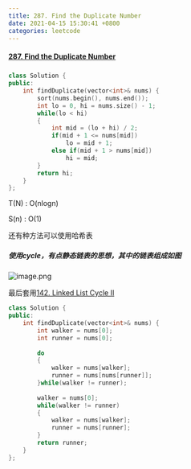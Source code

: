```yaml
---
title: 287. Find the Duplicate Number
date: 2021-04-15 15:30:41 +0800
categories: leetcode
---
```

#### [287. Find the Duplicate Number](https://leetcode.com/problems/find-the-duplicate-number/)

#####
```c++
class Solution {
public:
    int findDuplicate(vector<int>& nums) {
        sort(nums.begin(), nums.end());
        int lo = 0, hi = nums.size() - 1;
        while(lo < hi)
        {
            int mid = (lo + hi) / 2;
            if(mid + 1 <= nums[mid])
                lo = mid + 1;
            else if(mid + 1 > nums[mid])
                hi = mid;
        }
        return hi;
    }
};
```
T(N) : O(nlogn)

S(n) : O(1)


还有种方法可以使用哈希表

##### 使用cycle，有点静态链表的思想，其中的链表组成如图

![image.png](https://image.cinte.cc/2021/04/15/5dfe75d8ed3ce.png)

最后套用[142. Linked List Cycle II](https://leetcode.cinte.cc/2021/04/12/142-Linked-List-Cycle-II/)

```c++
class Solution {
public:
    int findDuplicate(vector<int>& nums) {
        int walker = nums[0];
        int runner = nums[0];
        
        do
        {
            walker = nums[walker];
            runner = nums[nums[runner]];
        }while(walker != runner);
        
        walker = nums[0];
        while(walker != runner)
        {
            walker = nums[walker];
            runner = nums[runner];
        }
        return runner;
    }
};
```
